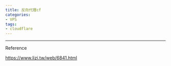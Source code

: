 ```yaml
---
title: 反向代理cf
categories:
- VPS
tags:
- cloudflare
---
```








---

Reference

https://www.lizi.tw/web/6841.html